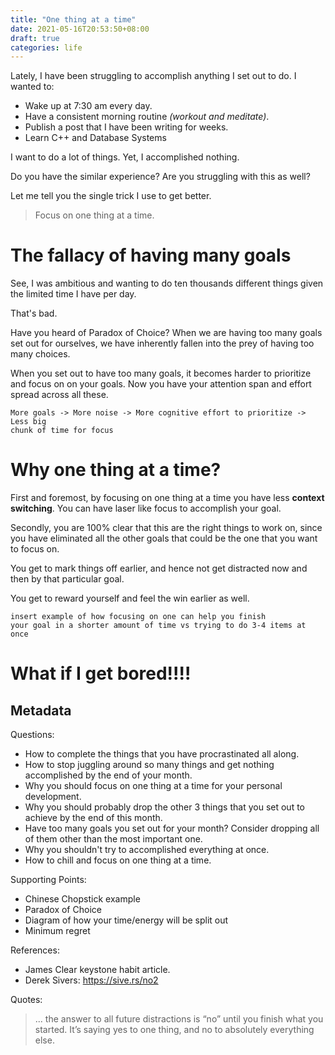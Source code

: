 ```yaml
---
title: "One thing at a time"
date: 2021-05-16T20:53:50+08:00
draft: true
categories: life
---
```


Lately, I have been struggling to accomplish anything I set out to do. I wanted
to:

- Wake up at 7:30 am every day.
- Have a consistent morning routine _(workout and meditate)_.
- Publish a post that I have been writing for weeks.
- Learn C++ and Database Systems

I want to do a lot of things. Yet, I accomplished nothing.

Do you have the similar experience? Are you struggling with this as well?

Let me tell you the single trick I use to get better.

> Focus on one thing at a time.

# The fallacy of having many goals

See, I was ambitious and wanting to do ten thousands different things given the
limited time I have per day.

That's bad.

Have you heard of Paradox of Choice? When we are having too many goals set out
for ourselves, we have inherently fallen into the prey of having too many
choices.

When you set out to have too many goals, it becomes harder to prioritize and
focus on on your goals. Now you have your attention span and effort spread
across all these.

```
More goals -> More noise -> More cognitive effort to prioritize -> Less big
chunk of time for focus
```

# Why one thing at a time?

First and foremost, by focusing on one thing at a time you have less **context switching**.
You can have laser like focus to accomplish your goal.

Secondly, you are 100%
clear that this are the right things to work on, since you have eliminated all
the other goals that could be the one that you want to focus on.

You get to mark things off earlier, and hence not get distracted now and then
by that particular goal.

You get to reward yourself and feel the win earlier as well.

```
insert example of how focusing on one can help you finish
your goal in a shorter amount of time vs trying to do 3-4 items at once
```

# What if I get bored!!!!


## Metadata
Questions:

- How to complete the things that you have procrastinated all along.
- How to stop juggling around so many things and get nothing accomplished by
  the end of your month.
- Why you should focus on one thing at a time for your personal development.
- Why you should probably drop the other 3 things that you set out to achieve
  by the end of this month.
- Have too many goals you set out for your month? Consider dropping all of them
  other than the most important one.
- Why you shouldn't try to accomplished everything at once.
- How to chill and focus on one thing at a time.

Supporting Points:

- Chinese Chopstick example
- Paradox of Choice
- Diagram of how your time/energy will be split out
- Minimum regret

References:

- James Clear keystone habit article.
- Derek Sivers: https://sive.rs/no2

Quotes:

> ... the answer to all future distractions is “no” until you finish what you started. It’s saying yes to one thing, and no to absolutely everything else.
